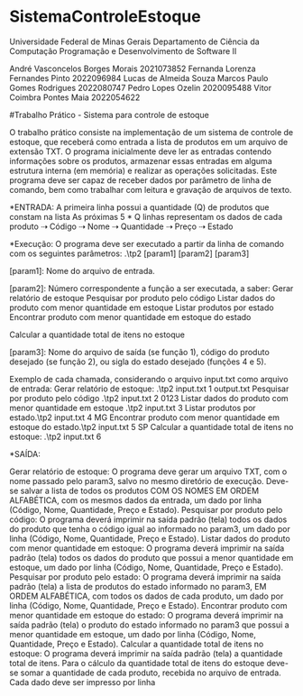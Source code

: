 # SistemaControleEstoque
Universidade Federal de Minas Gerais 
Departamento de Ciência da Computação 
Programação e Desenvolvimento de Software II

André Vasconcelos Borges Morais 2021073852
Fernanda Lorenza Fernandes Pinto 2022096984
Lucas de Almeida Souza 
Marcos Paulo Gomes Rodrigues 2022080747
Pedro Lopes Ozelin 2020095488
Vitor Coimbra Pontes Maia 2022054622

#Trabalho Prático - Sistema para controle de estoque

O trabalho prático consiste na implementação de um sistema de controle de estoque, que receberá como entrada a lista de produtos em um arquivo de extensão TXT.
O programa inicialmente deve ler as entradas contendo informações sobre os produtos, armazenar essas entradas em alguma estrutura interna (em memória) e realizar as operações solicitadas.
Este programa deve ser capaz de receber dados por parâmetro de linha de comando, bem como trabalhar com leitura e gravação de arquivos de texto.

*ENTRADA: 
A primeira linha possui a quantidade (Q) de produtos que constam na lista 
As próximas 5 * Q linhas representam os dados de cada produto
⇢ Código
⇢ Nome
⇢ Quantidade
⇢ Preço
⇢ Estado

*Execução: O programa deve ser executado a partir da linha de comando com os seguintes parâmetros:
.\tp2 [param1] [param2] [param3]

[param1]: Nome do arquivo de entrada.

[param2]: Número correspondente a função a ser executada, a saber:
Gerar relatório de estoque
Pesquisar por produto pelo código
Listar dados do produto com menor quantidade em estoque
Listar produtos por estado
Encontrar produto com menor quantidade em estoque do estado

Calcular a quantidade total de itens no estoque

[param3]: Nome do arquivo de saída (se função 1), código do produto desejado (se função 2), ou sigla do estado desejado (funções 4 e 5).

Exemplo de cada chamada, considerando o arquivo input.txt como arquivo de entrada:
Gerar relatório de estoque: .\tp2 input.txt 1 output.txt
Pesquisar por produto pelo código .\tp2 input.txt 2 0123
Listar dados do produto com menor quantidade em estoque .\tp2 input.txt 3
Listar produtos por estado.\tp2 input.txt 4 MG
Encontrar produto com menor quantidade em estoque do estado.\tp2 input.txt 5 SP
Calcular a quantidade total de itens no estoque: .\tp2 input.txt 6

*SAÍDA: 

Gerar relatório de estoque:
O programa deve gerar um arquivo TXT, com o nome passado pelo param3, salvo no mesmo diretório de execução. Deve-se salvar a lista de todos os produtos COM OS NOMES EM ORDEM ALFABÉTICA, com os mesmos dados da entrada, um dado por linha (Código, Nome, Quantidade, Preço e Estado).
Pesquisar por produto pelo código:
O programa deverá imprimir na saída padrão (tela) todos os dados do produto que tenha o código igual ao informado no param3, um dado por linha (Código, Nome, Quantidade, Preço e Estado).
Listar dados do produto com menor quantidade em estoque:
O programa deverá imprimir na saída padrão (tela) todos os dados do produto que possui a menor quantidade em estoque, um dado por linha (Código, Nome, Quantidade, Preço e Estado).
Pesquisar por produto pelo estado:
O programa deverá imprimir na saída padrão (tela) a lista de produtos do estado informado no param3, EM ORDEM ALFABÉTICA, com todos os dados de cada produto, um dado por linha (Código, Nome, Quantidade, Preço e Estado).
Encontrar produto com menor quantidade em estoque do estado:
O programa deverá imprimir na saída padrão (tela) o produto do estado informado no param3 que possui a menor quantidade em estoque, um dado por linha (Código, Nome, Quantidade, Preço e Estado).
Calcular a quantidade total de itens no estoque:
O programa deverá imprimir na saída padrão (tela) a quantidade total de itens. Para o cálculo da quantidade total de itens do estoque deve-se somar a quantidade de cada produto, recebida no arquivo de entrada.
Cada dado deve ser impresso por linha
